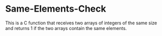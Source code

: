 # Same-Elements-Check
This is a C function that receives two arrays of integers of the same size and returns 1 if the two arrays contain the same elements.
